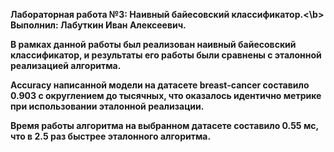 <b>Лабораторная работа №3: Наивный байесовский классификатор.<\b> Выполнил: Лабуткин Иван Алексеевич.

В рамках данной работы был реализован наивный байесовский классификатор, и результаты его работы были сравнены с эталонной реализацией алгоритма.

Accuracy написанной модели на датасете breast-cancer составило 0.903 с округлением до тысячных, что оказалось идентично метрике при использовании эталонной реализации.

Время работы алгоритма на выбранном датасете составило 0.55 мс, что в 2.5 раз быстрее эталонного алгоритма.
